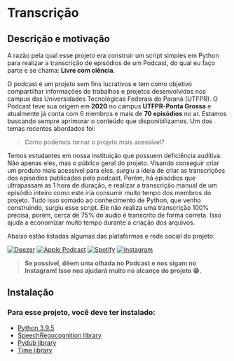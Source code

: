 # __Transcrição__

## Descrição e motivação
A razão pela qual esse projeto era construir um script simples em Python para realizar a transcrição de episódios de um Podcast, do qual eu faço parte e se chama: **Livre com ciência**. 

O podcast é um projeto sem fins lucrativos e tem como objetivo compartilhar informações de trabalhos e projetos desenvolvidos nos campus das Universidades Tecnológicas Federais do Paraná (UTFPR). O Podcast teve sua origem em **2020** no campus **UTFPR-Ponta Grossa** e atualmente já conta com 6 membros e mais de **70 episódios** no ar. Estamos buscando sempre aprimorar o conteúdo que disponibilizamos. Um dos temas recentes abordados foi:

> Como podemos tornar o projeto mais acessível?

Temos estudantes em nossa instituição que possuem deficiência auditiva. Não apenas eles, mas o público geral do projeto. Visando conseguir criar um produto mais acessível para eles, surgiu a ideia de criar as transcrições dos episódios publicados pelo podcast. Porém, há episódios que ultrapassam as 1 hora de duração, e realizar a transcrição manual de um episódio inteiro como este iria consumir muito tempo dos membros do projeto. Tudo isso somado ao conhecimento de Python, que venho construindo, surgiu esse script. Ele não realiza uma transcrição 100% precisa, porém, cerca de 75% do audio é transcrito de forma correta. Isso ajuda a economizar muito tempo durante a criação dos arquivos.

Abaixo estão listadas algumas das plataformas e rede social do projeto:

[![Deezer](https://img.shields.io/badge/Deezer-FEAA2D?style=for-the-badge&logo=deezer&logoColor=white)](https://www.deezer.com/br/show/1893992)
[![Apple Podcast](https://img.shields.io/badge/Apple_Podcast-9933CC?style=for-the-badge&logo=apple-music&logoColor=white)](https://podcasts.apple.com/cv/podcast/livre-com-ci%C3%AAncia/id1537251458)
[![Spotify](https://img.shields.io/badge/Spotify-1ED760?style=for-the-badge&logo=spotify&logoColor=white)](https://open.spotify.com/show/0N8ANH5WldxJcN7iUcXl2v)
[![Instagram](https://img.shields.io/badge/Instagram-%23E4405F.svg?style=for-the-badge&logo=Instagram&logoColor=white)](https://www.instagram.com/livrecomciencia/)

> **Se possível, dêem uma olhada no Podcast e nos sigam no Instagram! Isso nos ajudará muito no alcançe do projeto :grin:.**

## Instalação
### Para esse projeto, você deve ter instalado:
- [Python 3.9.5](https://www.python.org/downloads/release/python-395/)
- [SpeechRegocognition library](https://pypi.org/project/SpeechRecognition/)
- [Pydub library](https://github.com/jiaaro/pydub)
- [Time library](https://docs.python.org/3/library/time.html)


